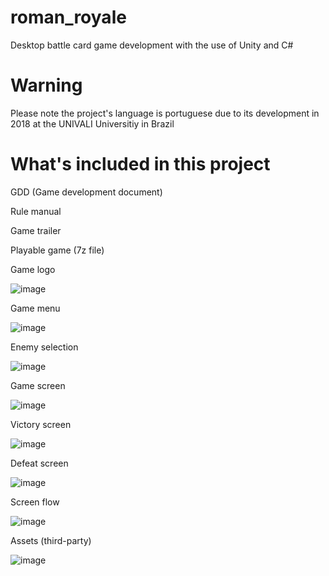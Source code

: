# roman_royale
Desktop battle card game development with the use of Unity and C#

# Warning

Please note the project's language is portuguese due to its development in 2018 at the UNIVALI Universitiy in Brazil

# What's included in this project

GDD (Game development document)

Rule manual

Game trailer

Playable game (7z file)


Game logo

![image](https://user-images.githubusercontent.com/110004264/197882816-91a2b1e6-98e0-4f9b-be34-1831432f220d.png)

Game menu

![image](https://user-images.githubusercontent.com/110004264/197882884-79682499-53d8-42e5-82fd-7f4132adbb05.png)

Enemy selection

![image](https://user-images.githubusercontent.com/110004264/197882939-6e9f5940-b91a-4bd1-bd18-28f591411b4f.png)

Game screen

![image](https://user-images.githubusercontent.com/110004264/197882969-150289d9-5f85-4517-a511-37da41e85efc.png)

Victory screen

![image](https://user-images.githubusercontent.com/110004264/197882993-4446d064-728d-4c55-a24b-83013a423ead.png)

Defeat screen

![image](https://user-images.githubusercontent.com/110004264/197883018-cf8bdb35-8253-4f5b-be09-a511395479b3.png)

Screen flow

![image](https://user-images.githubusercontent.com/110004264/197883097-e3a054ea-9da3-4a85-a08e-9fc3fbc3d469.png)

Assets (third-party)

![image](https://user-images.githubusercontent.com/110004264/197883178-487963ab-7283-42b0-b212-31b79776d7e9.png)
